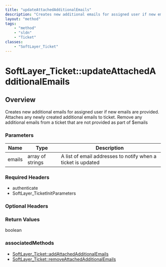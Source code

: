```yaml
---
title: "updateAttachedAdditionalEmails"
description: "Creates new additional emails for assigned user if new emails are provided. Attaches any newly created additional emails... "
layout: "method"
tags:
    - "method"
    - "sldn"
    - "Ticket"
classes:
    - "SoftLayer_Ticket"
---
```

# SoftLayer_Ticket::updateAttachedAdditionalEmails
## Overview 
Creates new additional emails for assigned user if new emails are provided. Attaches any newly created additional emails to ticket. Remove any additional emails from a ticket that are not provided as part of $emails 

### Parameters 
|Name | Type | Description |
| --- | --- | --- |
|emails| array of strings| A list of email addresses to notify when a ticket is updated|


### Required Headers
* authenticate
* SoftLayer_TicketInitParameters

### Optional Headers

### Return Values
boolean


### associatedMethods

*  [SoftLayer_Ticket::addAttachedAdditionalEmails](/reference/services/SoftLayer_Ticket/addAttachedAdditionalEmails )
*  [SoftLayer_Ticket::removeAttachedAdditionalEmails](/reference/services/SoftLayer_Ticket/removeAttachedAdditionalEmails )

